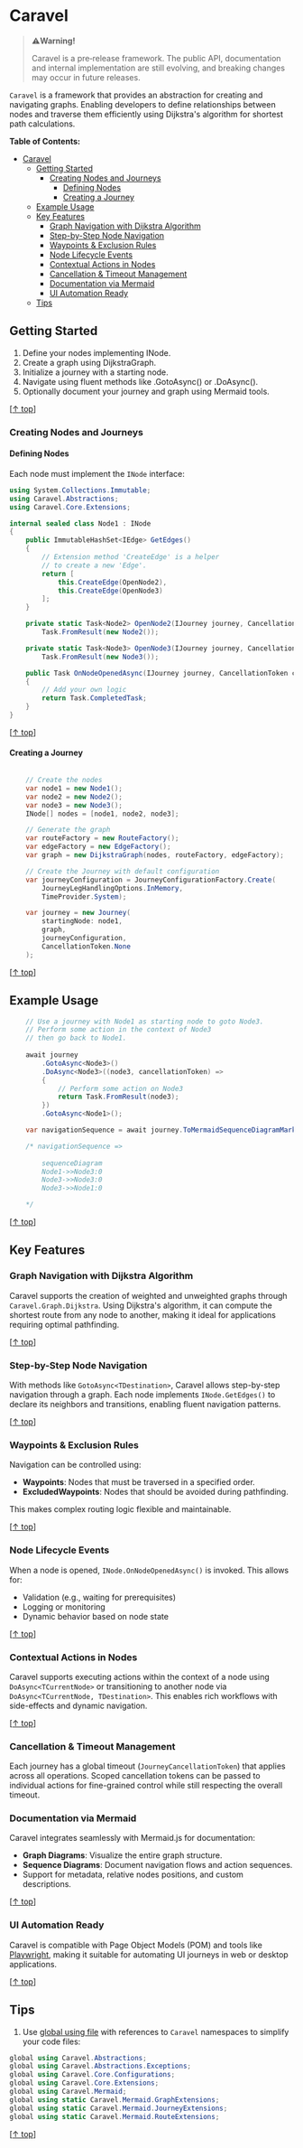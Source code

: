 # Caravel

> ⚠️**Warning!**  
> 
> Caravel is a pre‑release framework.
The public API, documentation and internal implementation are still evolving, and breaking changes may occur in future releases.

`Caravel` is a framework that provides an abstraction for creating and navigating graphs. Enabling developers to define relationships between nodes and traverse them efficiently using Dijkstra's algorithm for shortest path calculations.

**Table of Contents:**

- [Caravel](#caravel)
  - [Getting Started](#getting-started)
    - [Creating Nodes and Journeys](#creating-nodes-and-journeys)
      - [Defining Nodes](#defining-nodes)
      - [Creating a Journey](#creating-a-journey)
  - [Example Usage](#example-usage)
  - [Key Features](#key-features)
    - [Graph Navigation with Dijkstra Algorithm](#graph-navigation-with-dijkstra-algorithm)
    - [Step-by-Step Node Navigation](#step-by-step-node-navigation)
    - [Waypoints \& Exclusion Rules](#waypoints--exclusion-rules)
    - [Node Lifecycle Events](#node-lifecycle-events)
    - [Contextual Actions in Nodes](#contextual-actions-in-nodes)
    - [Cancellation \& Timeout Management](#cancellation--timeout-management)
    - [Documentation via Mermaid](#documentation-via-mermaid)
    - [UI Automation Ready](#ui-automation-ready)
  - [Tips](#tips)


## Getting Started

1. Define your nodes implementing INode.
1. Create a graph using DijkstraGraph.
1. Initialize a journey with a starting node.
1. Navigate using fluent methods like .GotoAsync<T>() or .DoAsync<T>().
1. Optionally document your journey and graph using Mermaid tools.

[[↑ top](#caravel)]

### Creating Nodes and Journeys

#### Defining Nodes

Each node must implement the `INode` interface:

```csharp
using System.Collections.Immutable;
using Caravel.Abstractions;
using Caravel.Core.Extensions;

internal sealed class Node1 : INode
{
    public ImmutableHashSet<IEdge> GetEdges()
    {
		// Extension method 'CreateEdge' is a helper
		// to create a new 'Edge'.
        return [
            this.CreateEdge(OpenNode2),
            this.CreateEdge(OpenNode3)
        ];
    }

    private static Task<Node2> OpenNode2(IJourney journey, CancellationToken cancellationToken) =>
        Task.FromResult(new Node2());

    private static Task<Node3> OpenNode3(IJourney journey, CancellationToken cancellationToken) =>
        Task.FromResult(new Node3());

    public Task OnNodeOpenedAsync(IJourney journey, CancellationToken cancellationToken)
    {
        // Add your own logic
        return Task.CompletedTask;
    }
}
```

[[↑ top](#caravel)]

#### Creating a Journey

```csharp

	// Create the nodes
	var node1 = new Node1();
	var node2 = new Node2();
	var node3 = new Node3();
	INode[] nodes = [node1, node2, node3];

	// Generate the graph
	var routeFactory = new RouteFactory();
	var edgeFactory = new EdgeFactory();
	var graph = new DijkstraGraph(nodes, routeFactory, edgeFactory);

	// Create the Journey with default configuration
	var journeyConfiguration = JourneyConfigurationFactory.Create(
        JourneyLegHandlingOptions.InMemory,
        TimeProvider.System);

	var journey = new Journey(
        startingNode: node1,
        graph,
        journeyConfiguration,
        CancellationToken.None
    );

```

[[↑ top](#caravel)]

## Example Usage

```csharp
	// Use a journey with Node1 as starting node to goto Node3.
	// Perform some action in the context of Node3
	// then go back to Node1.
	
	await journey
        .GotoAsync<Node3>()
        .DoAsync<Node3>((node3, cancellationToken) =>
        {
            // Perform some action on Node3
            return Task.FromResult(node3);
        })
        .GotoAsync<Node1>();

    var navigationSequence = await journey.ToMermaidSequenceDiagramMarkdownAsync();

    /* navigationSequence => 
        
        sequenceDiagram
        Node1->>Node3:0
        Node3->>Node3:0
        Node3->>Node1:0

    */

```

[[↑ top](#caravel)]


## Key Features

### Graph Navigation with Dijkstra Algorithm

Caravel supports the creation of weighted and unweighted graphs through `Caravel.Graph.Dijkstra`. Using Dijkstra's algorithm, it can compute the shortest route from any node to another, making it ideal for applications requiring optimal pathfinding.

[[↑ top](#caravel)]

### Step-by-Step Node Navigation

With methods like `GotoAsync<TDestination>`, Caravel allows step-by-step navigation through a graph. Each node implements `INode.GetEdges()` to declare its neighbors and transitions, enabling fluent navigation patterns.

[[↑ top](#caravel)]

### Waypoints & Exclusion Rules

Navigation can be controlled using:

* **Waypoints**: Nodes that must be traversed in a specified order.
* **ExcludedWaypoints**: Nodes that should be avoided during pathfinding.

This makes complex routing logic flexible and maintainable.

[[↑ top](#caravel)]

### Node Lifecycle Events

When a node is opened, `INode.OnNodeOpenedAsync()` is invoked. This allows for:

* Validation (e.g., waiting for prerequisites)
* Logging or monitoring
* Dynamic behavior based on node state

[[↑ top](#caravel)]

### Contextual Actions in Nodes

Caravel supports executing actions within the context of a node using `DoAsync<TCurrentNode>` or transitioning to another node via `DoAsync<TCurrentNode, TDestination>`. This enables rich workflows with side-effects and dynamic navigation.

[[↑ top](#caravel)]

### Cancellation & Timeout Management

Each journey has a global timeout (`JourneyCancellationToken`) that applies across all operations. Scoped cancellation tokens can be passed to individual actions for fine-grained control while still respecting the overall timeout.

### Documentation via Mermaid

Caravel integrates seamlessly with Mermaid.js for documentation:

* **Graph Diagrams**: Visualize the entire graph structure.
* **Sequence Diagrams**: Document navigation flows and action sequences.
* Support for metadata, relative nodes positions, and custom descriptions.

[[↑ top](#caravel)]

### UI Automation Ready

Caravel is compatible with Page Object Models (POM) and tools like [Playwright](https://playwright.dev/dotnet/), making it suitable for automating UI journeys in web or desktop applications.

[[↑ top](#caravel)]

## Tips

1. Use [global using file](https://learn.microsoft.com/en-us/dotnet/csharp/language-reference/keywords/using-directive#the-global-modifier) with references to `Caravel` namespaces to simplify your code files:  
```csharp
global using Caravel.Abstractions;
global using Caravel.Abstractions.Exceptions;
global using Caravel.Core.Configurations;
global using Caravel.Core.Extensions;
global using Caravel.Mermaid;
global using static Caravel.Mermaid.GraphExtensions;
global using static Caravel.Mermaid.JourneyExtensions;
global using static Caravel.Mermaid.RouteExtensions;
```

[[↑ top](#caravel)]